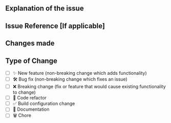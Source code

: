 ## Explanation of the issue

<!--- Describe your changes in detail [**DELETE THIS LINE**] -->

## Issue Reference [If applicable]

<!--- Add your jira ticket number link [**DELETE THIS LINE**] -->

## Changes made

<!--- Describe your changes in detail [**DELETE THIS LINE**] -->




## Type of Change

<!--- Put an `x` in all the boxes that apply: [**DELETE THIS LINE**] -->

- [ ] ✨ New feature (non-breaking change which adds functionality)
- [ ] 🛠️ Bug fix (non-breaking change which fixes an issue)
- [ ] ❌ Breaking change (fix or feature that would cause existing functionality to change)
- [ ] 🧹 Code refactor
- [ ] ✅ Build configuration change
- [ ] 📝 Documentation
- [ ] 🗑️ Chore